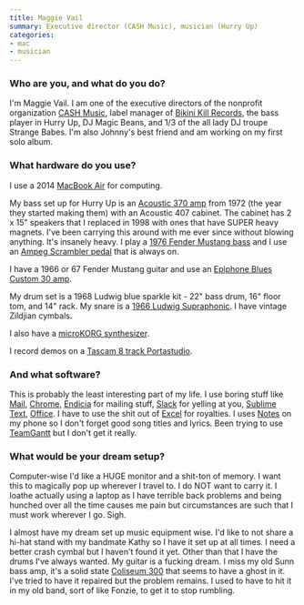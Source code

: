 ```yaml
---
title: Maggie Vail
summary: Executive director (CASH Music), musician (Hurry Up)
categories:
- mac
- musician
---
```


### Who are you, and what do you do?

I'm Maggie Vail. I am one of the executive directors of the nonprofit organization [CASH Music][cash-music], label manager of [Bikini Kill Records](http://www.bikinikill.com/ "A record label."), the bass player in Hurry Up, DJ Magic Beans, and 1/3 of the all lady DJ troupe Strange Babes. I'm also Johnny's best friend and am working on my first solo album.

### What hardware do you use?

I use a 2014 [MacBook Air][macbook-air] for computing.

My bass set up for Hurry Up is an [Acoustic 370 amp][370] from 1972 (the year they started making them) with an Acoustic 407 cabinet. The cabinet has 2 x 15" speakers that I replaced in 1998 with ones that have SUPER heavy magnets. I've been carrying this around with me ever since without blowing anything. It's insanely heavy. I play a [1976 Fender Mustang bass][mustang] and I use an [Ampeg Scrambler pedal][scrambler] that is always on.

I have a 1966 or 67 Fender Mustang guitar and use an [Epiphone Blues Custom 30 amp][blues-custom-30].

My drum set is a 1968 Ludwig blue sparkle kit - 22" bass drum, 16" floor tom, and 14" rack. My snare is a [1966 Ludwig Supraphonic][supraphonic]. I have vintage Zildjian cymbals.

I also have a [microKORG synthesizer][microkorg].

I record demos on a [Tascam 8 track Portastudio][dp-008].

### And what software?

This is probably the least interesting part of my life. I use boring stuff like [Mail][], [Chrome][], [Endicia][] for mailing stuff, [Slack][] for yelling at you, [Sublime Text][sublime-text], [Office][]. I have to use the shit out of [Excel][] for royalties. I uses [Notes][notes-ios] on my phone so I don't forget good song titles and lyrics. Been trying to use [TeamGantt][] but I don't get it really.

### What would be your dream setup?

Computer-wise I'd like a HUGE monitor and a shit-ton of memory. I want this to magically pop up wherever I travel to. I do NOT want to carry it. I loathe actually using a laptop as I have terrible back problems and being hunched over all the time causes me pain but circumstances are such that I must work wherever I go. Sigh. 

I almost have my dream set up music equipment wise. I'd like to not share a hi-hat stand with my bandmate Kathy so I have it set up at all times. I need a better crash cymbal but I haven't found it yet. Other than that I have the drums I've always wanted. My guitar is a fucking dream. I miss my old Sunn bass amp, it's a solid state [Coliseum 300][coliseum-300] that seems to have a ghost in it. I've tried to have it repaired but the problem remains. I used to have to hit it in my old band, sort of like Fonzie, to get it to stop rumbling.

[370]: https://www.amazon.com/Acoustic-370-Bass-Amplifier-Cabinet/dp/B00DH05L54 "A guitar amp."
[blues-custom-30]: http://www.epiphone.com/News-Features/News/2006/The-Blues-Custom-30--Great-Tone-Killer-Looks-And-S.aspx "A guitar amp."
[cash-music]: https://cashmusic.org/ "An open source platform for musicians."
[chrome]: https://www.google.com/intl/en/chrome/browser/ "A WebKit-based browser, where each tab runs in its own thread."
[coliseum-300]: http://johnkvintageguitars.homestead.com/SunnColiseum.html "A bass amp."
[dp-008]: https://tascam.com/product/dp-008/ "A portable 8-track recorder."
[endicia]: https://www.endicia.com/segments/all-products/endicia-for-mac "Label, tracking and postage software."
[excel]: https://products.office.com/en-us/excel "A spreadsheet application."
[macbook-air]: https://www.apple.com/macbook-air/ "A very thin laptop."
[mail]: https://en.wikipedia.org/wiki/Mail_(application) "The default Mac OS X mail client."
[microkorg]: https://www.korg.com/us/products/synthesizers/microkorg/ "A synthesizer."
[mustang]: https://en.wikipedia.org/wiki/Fender_Mustang "An electric guitar."
[notes-ios]: https://en.wikipedia.org/wiki/Notes_(application) "A built-in note-taking app."
[office]: https://products.office.com/en-us/home "An office productivity suite."
[scrambler]: http://analogman.com/scramblr.htm "A guitar pedal."
[slack]: https://slack.com/ "A collaboration service."
[sublime-text]: http://www.sublimetext.com/ "A coder's text editor."
[supraphonic]: https://www.ludwig-drums.com/usasnares_supraphonic.php "A snare drum."
[teamgantt]: https://www.teamgantt.com/ "Web-based Gantt chart software."
